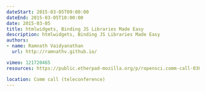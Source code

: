 ```yaml
---
dateStart: 2015-03-05T09:00:00
dateEnd: 2015-03-05T10:00:00
date: 2015-03-05
title: htmlwidgets, Binding JS Libraries Made Easy
description: htmlwidgets, Binding JS Libraries Made Easy
authors:
- name: Ramnath Vaidyanathan
  url: http://ramnathv.github.io/

vimeo: 121720465
resources: https://public.etherpad-mozilla.org/p/ropensci.comm-call-0305

location: Comm call (teleconference)
---
```

